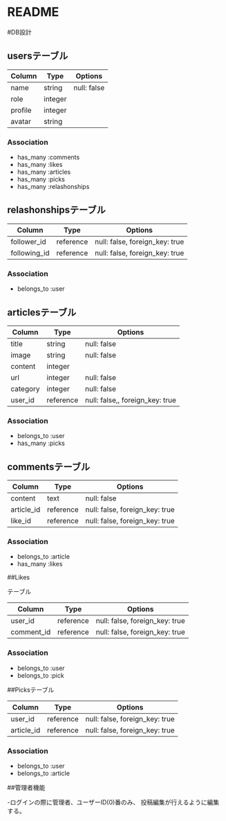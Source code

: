 # README

#DB設計

## usersテーブル

|Column|Type|Options|
|------|----|-------|
|name|string|null: false|
|role|integer|
|profile|integer|
|avatar|string|

### Association
- has_many :comments
- has_many :likes
- has_many :articles
- has_many :picks
- has_many  :relashonships

## relashonshipsテーブル

|Column|Type|Options|
|------|----|-------|
|follower_id|reference|null: false, foreign_key: true|
|following_id|reference|null: false, foreign_key: true|

### Association
- belongs_to :user

## articlesテーブル

|Column|Type|Options|
|------|----|-------|
|title|string|null: false|
|image|string|null: false|
|content|integer|
|url|integer|null: false|
|category|integer|null: false|
|user_id|reference|null: false,, foreign_key: true|

### Association
- belongs_to :user
- has_many :picks

## commentsテーブル

|Column|Type|Options|
|------|----|-------|
|content|text|null: false|
|article_id|reference|null: false, foreign_key: true|
|like_id|reference|null: false, foreign_key: true|

### Association
- belongs_to :article
- has_many   :likes

##Likes

テーブル

|Column|Type|Options|
|------|----|-------|
|user_id|reference|null: false, foreign_key: true|
|comment_id|reference|null: false, foreign_key: true|

### Association
- belongs_to :user
- belongs_to :pick


##Picksテーブル

|Column|Type|Options|
|------|----|-------|
|user_id|reference|null: false, foreign_key: true|
|article_id|reference|null: false, foreign_key: true|

### Association
- belongs_to :user
- belongs_to :article

##管理者機能

-ログインの際に管理者、ユーザーID(0)番のみ、
 投稿編集が行えるように編集する。




